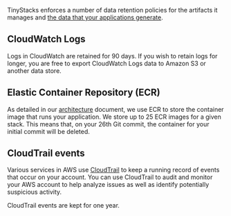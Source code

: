 TinyStacks enforces a number of data retention policies for the artifacts it manages and [the data that your applications generate](logging-monitoring.md). 

## CloudWatch Logs

Logs in CloudWatch are retained for 90 days. If you wish to retain logs for longer, you are free to export CloudWatch Logs data to Amazon S3 or another data store. 

## Elastic Container Repository (ECR) 

As detailed in our [architecture](architecture.md) document, we use ECR to store the container image that runs your application. We store up to 25 ECR images for a given stack. This means that, on your 26th Git commit, the container for your initial commit will be deleted. 

## CloudTrail events

Various services in AWS use <a href="https://docs.aws.amazon.com/awscloudtrail/latest/userguide/cloudtrail-user-guide.html" target="_blank">CloudTrail</a> to keep a running record of events that occur on your account. You can use CloudTrail to audit and monitor your AWS account to help analyze issues as well as identify potentially suspicious activity. 

CloudTrail events are kept for one year. 